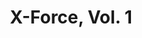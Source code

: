 ---
title: "X-Force, Vol. 1"
issue: 9A
issue_nr: 9
full_title: "X-Tenuating Circumstances, Part 2: Underground and Over the Top"
subtitle: ""
story_arc: X-Tenuating Circumstances
crossover: ""
variant: ""
publisher: Marvel Comics
creators: 
  - Fabian Nicieza
  - Rob Liefeld
  - Mike Mignola
release_date: "Feb 25, 1992"
release_year: 1992
genre:
  - Action
  - Adventure
  - Super-Heroes
format: Comic
pages: 32
signed_by: ""
price: 1.25
---